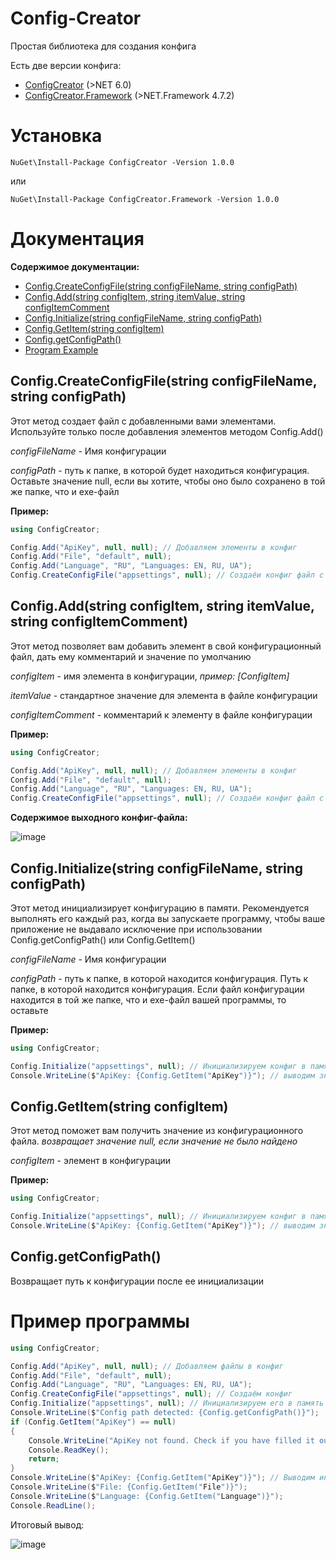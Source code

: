 # Config-Creator
Простая библиотека для создания конфига

Есть две версии конфига:

* [ConfigCreator](https://www.nuget.org/packages/ConfigCreator) (>NET 6.0)
* [ConfigCreator.Framework](https://www.nuget.org/packages/ConfigCreator.Framework) (>NET.Framework 4.7.2)

# Установка
```
NuGet\Install-Package ConfigCreator -Version 1.0.0
```
или
```
NuGet\Install-Package ConfigCreator.Framework -Version 1.0.0
```

# Документация
**Содержимое документации:**
* [Config.CreateConfigFile(string configFileName, string configPath)](https://github.com/FanyaOff/Config-Creator/blob/main/README-RU.MD#configcreateconfigfilestring-configfilename-string-configpath)
* [Config.Add(string configItem, string itemValue, string configItemComment](https://github.com/FanyaOff/Config-Creator/blob/main/README-RU.MD#configaddstring-configitem-string-itemvalue-string-configitemcomment)
* [Config.Initialize(string configFileName, string configPath)](https://github.com/FanyaOff/Config-Creator/blob/main/README-RU.MD#configinitializestring-configfilename-string-configpath)
* [Config.GetItem(string configItem)](https://github.com/FanyaOff/Config-Creator/blob/main/README-RU.MD#configgetitemstring-configitem)
* [Config.getConfigPath()](https://github.com/FanyaOff/Config-Creator/blob/main/README-RU.MD#configgetconfigpath)
* [Program Example](https://github.com/FanyaOff/Config-Creator/blob/main/README-RU.MD#program-example)

## **Config.CreateConfigFile(string configFileName, string configPath)**

Этот метод создает файл с добавленными вами элементами. Используйте только после добавления элементов методом Config.Add()

_configFileName_ - Имя конфигурации

_configPath_ - путь к папке, в которой будет находиться конфигурация. Оставьте значение null, если вы хотите, чтобы оно было сохранено в той же папке, что и exe-файл

**Пример:**
```csharp
using ConfigCreator;

Config.Add("ApiKey", null, null); // Добавляем элементы в конфиг
Config.Add("File", "default", null);
Config.Add("Language", "RU", "Languages: EN, RU, UA");
Config.CreateConfigFile("appsettings", null); // Создаёи конфиг файл с этими элементами
```

## **Config.Add(string configItem, string itemValue, string configItemComment)**

Этот метод позволяет вам добавить элемент в свой конфигурационный файл, дать ему комментарий и значение по умолчанию

_configItem_ - имя элемента в конфигурации, _пример: [ConfigItem]_

_itemValue_ - стандартное значение для элемента в файле конфигурации

_configItemComment_ - комментарий к элементу в файле конфигурации

**Пример:**
```csharp
using ConfigCreator;

Config.Add("ApiKey", null, null); // Добавляем элементы в конфиг
Config.Add("File", "default", null);
Config.Add("Language", "RU", "Languages: EN, RU, UA");
Config.CreateConfigFile("appsettings", null); // Создаёи конфиг файл с этими элементами
```
**Содержимоe выходного конфиг-файла:**

![image](https://user-images.githubusercontent.com/73064979/206867732-bed65030-4a6a-4c86-b3f1-a21e1b5a8a4e.png)

## **Config.Initialize(string configFileName, string configPath)**

Этот метод инициализирует конфигурацию в памяти. Рекомендуется выполнять его каждый раз, когда вы запускаете программу, чтобы ваше приложение не выдавало исключение при использовании Config.getConfigPath() или Config.GetItem()

_configFileName_ - Имя конфигурации

_configPath_ - путь к папке, в которой находится конфигурация. Путь к папке, в которой находится конфигурация. Если файл конфигурации находится в той же папке, что и exe-файл вашей программы, то оставьте 

**Пример:**
```csharp
using ConfigCreator;

Config.Initialize("appsettings", null); // Инициализируем конфиг в память
Console.WriteLine($"ApiKey: {Config.GetItem("ApiKey")}"); // выводим значения из конфига
```

## **Config.GetItem(string configItem)**

Этот метод поможет вам получить значение из конфигурационного файла. _возвращает значение null, если значение не было найдено_

_configItem_ - элемент в конфигурации

**Пример:**
```csharp
using ConfigCreator;

Config.Initialize("appsettings", null); // Инициализируем конфиг в память
Console.WriteLine($"ApiKey: {Config.GetItem("ApiKey")}"); // выводим значения из конфига
```

## **Config.getConfigPath()**

Возвращает путь к конфигурации после ее инициализации

# Пример программы
```csharp
using ConfigCreator;

Config.Add("ApiKey", null, null); // Добавляем файлы в конфиг
Config.Add("File", "default", null);
Config.Add("Language", "RU", "Languages: EN, RU, UA");
Config.CreateConfigFile("appsettings", null); // Создаём конфиг
Config.Initialize("appsettings", null); // Инициализируем его в память
Console.WriteLine($"Config path detected: {Config.getConfigPath()}");
if (Config.GetItem("ApiKey") == null)
{
    Console.WriteLine("ApiKey not found. Check if you have filled it out in the config");
    Console.ReadKey();
    return;
}
Console.WriteLine($"ApiKey: {Config.GetItem("ApiKey")}"); // Выводим информацию
Console.WriteLine($"File: {Config.GetItem("File")}");
Console.WriteLine($"Language: {Config.GetItem("Language")}");
Console.ReadLine();
```
Итоговый вывод:

![image](https://user-images.githubusercontent.com/73064979/206868807-b8e3c3d8-2d83-4536-9f35-1d2d73bf1dc5.png)
